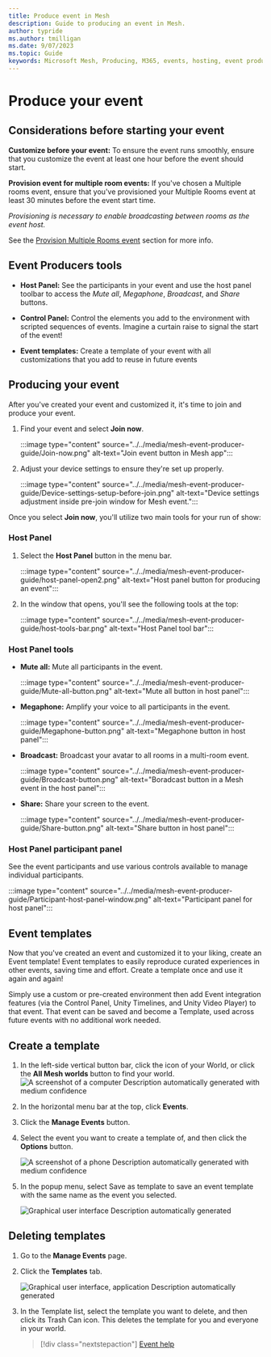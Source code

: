 ```yaml
---
title: Produce event in Mesh
description: Guide to producing an event in Mesh.
author: typride
ms.author: tmilligan
ms.date: 9/07/2023
ms.topic: Guide
keywords: Microsoft Mesh, Producing, M365, events, hosting, event producer, event organizer
---
```


# Produce your event

## Considerations before starting your event

**Customize before your event:** To ensure the event runs smoothly, ensure that you customize the event
at least one hour before the event should start.

**Provision event for multiple room events:** If you've chosen a Multiple rooms event, ensure that you've provisioned
your Multiple Rooms event at least 30 minutes before the event start
time.

*Provisioning is necessary to enable broadcasting between rooms as the
event host.*

See the [Provision Multiple Rooms event](#provision-multiple-rooms-before-the-event) section for more
info.

## Event Producers tools

- **Host Panel:** See the participants in your event and use the host panel toolbar to access the *Mute all*, *Megaphone*, *Broadcast*, and  *Share* buttons.

- **Control Panel:** Control the elements you add to the environment with scripted sequences of events. Imagine a curtain raise to signal the start of the event!

- **Event templates:**  Create a template of your event with all customizations that you add to reuse in future events

## Producing your event

After you've created your event and customized it, it's time to join and produce your event.

1. Find your event and select **Join now**.

    :::image type="content" source="../../media/mesh-event-producer-guide/Join-now.png" alt-text="Join event button in Mesh app":::

1. Adjust your device settings to ensure they're set up properly.

    :::image type="content" source="../../media/mesh-event-producer-guide/Device-settings-setup-before-join.png" alt-text="Device settings adjustment  inside pre-join window for Mesh event.":::

Once you select **Join now**, you'll utilize two main tools for your run of show:

### Host Panel

1. Select the **Host Panel** button in the menu bar.

    :::image type="content" source="../../media/mesh-event-producer-guide/host-panel-open2.png" alt-text="Host panel button for producing an event":::

1. In the window that opens, you'll see the following tools at the top:

    :::image type="content" source="../../media/mesh-event-producer-guide/host-tools-bar.png" alt-text="Host Panel tool bar":::

### Host Panel tools

- **Mute all:** Mute all participants in the event.
  
    :::image type="content" source="../../media/mesh-event-producer-guide/Mute-all-button.png" alt-text="Mute all button in host panel":::

- **Megaphone:** Amplify your voice to all participants in the event.
  
    :::image type="content" source="../../media/mesh-event-producer-guide/Megaphone-button.png" alt-text="Megaphone button in host panel":::

- **Broadcast:** Broadcast your avatar to all rooms in a multi-room event.
  
    :::image type="content" source="../../media/mesh-event-producer-guide/Broadcast-button.png" alt-text="Boradcast button in a Mesh event in the host panel":::

- **Share:** Share your screen to the event.
  
    :::image type="content" source="../../media/mesh-event-producer-guide/Share-button.png" alt-text="Share button in host panel":::

### Host Panel participant panel

See the event participants and use various controls available to manage individual participants.

:::image type="content" source="../../media/mesh-event-producer-guide/Participant-host-panel-window.png" alt-text="Participant panel for host panel":::


## Event templates

Now that you've created an event and customized it to your liking,
create an Event template! Event templates to easily reproduce curated
experiences in other events, saving time and effort. Create a template
once and use it again and again!

Simply use a custom or pre-created environment then add Event
integration features (via the Control Panel, Unity Timelines, and Unity
Video Player) to that event. That event can be saved and become a
Template, used across future events with no additional work needed.

## Create a template

1. In the left-side vertical button bar, click the icon of your World,
    or click the **All Mesh worlds** button to find your world.\
    ![A screenshot of a computer Description automatically generated
    with medium
    confidence](../../media/mesh-event-producer-guide/image003.png)

2. In the horizontal menu bar at the top, click **Events**.

3. Click the **Manage Events** button.

4. Select the event you want to create a template of, and then click
    the **Options** button.

    ![A screenshot of a phone Description automatically generated with
    medium confidence](../../media/mesh-event-producer-guide/image031.png)
5. In the popup menu, select Save as template to save an event template
    with the same name as the event you selected.

    ![Graphical user interface Description automatically
    generated](../../media/mesh-event-producer-guide/image047.png)

## Deleting templates

1. Go to the **Manage Events** page.

2. Click the **Templates** tab.

    ![Graphical user interface, application Description automatically
    generated](../../media/mesh-event-producer-guide/image048.png)
1. In the Template list, select the template you want to delete, and
    then click its Trash Can icon. This deletes the template for you and
    everyone in your world.

   > [!div class="nextstepaction"]
   > [Event help](events-help.md)

